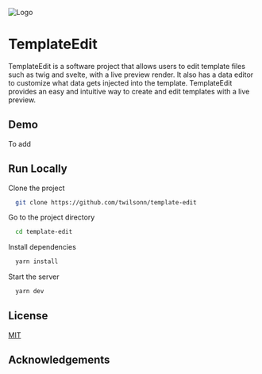 
![Logo](https://dev-to-uploads.s3.amazonaws.com/uploads/articles/th5xamgrr6se0x5ro4g6.png)


# TemplateEdit

TemplateEdit is a software project that allows users to edit template files such as twig and svelte, with a live preview render. It also has a data editor to customize what data gets injected into the template. TemplateEdit provides an easy and intuitive way to create and edit templates with a live preview.


## Demo

To add


## Run Locally

Clone the project

```bash
  git clone https://github.com/twilsonn/template-edit
```

Go to the project directory

```bash
  cd template-edit
```

Install dependencies

```bash
  yarn install
```

Start the server

```bash
  yarn dev
```


## License

[MIT](https://choosealicense.com/licenses/mit/)


## Acknowledgements



